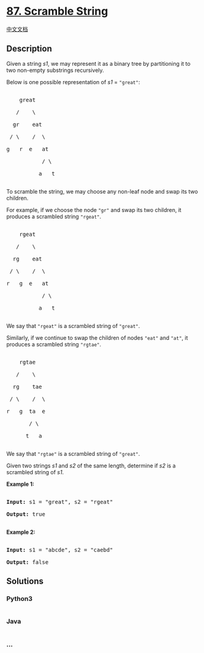# [87. Scramble String](https://leetcode.com/problems/scramble-string)

[中文文档](/solution/0000-0099/0087.Scramble%20String/README.md)

## Description
<p>Given a string <em>s1</em>, we may represent it as a binary tree by partitioning it to two non-empty substrings recursively.</p>



<p>Below is one possible representation of <em>s1</em> = <code>&quot;great&quot;</code>:</p>



<pre>

    great

   /    \

  gr    eat

 / \    /  \

g   r  e   at

           / \

          a   t

</pre>



<p>To scramble the string, we may choose any non-leaf node and swap its two children.</p>



<p>For example, if we choose the node <code>&quot;gr&quot;</code> and swap its two children, it produces a scrambled string <code>&quot;rgeat&quot;</code>.</p>



<pre>

    rgeat

   /    \

  rg    eat

 / \    /  \

r   g  e   at

           / \

          a   t

</pre>



<p>We say that <code>&quot;rgeat&quot;</code> is a scrambled string of <code>&quot;great&quot;</code>.</p>



<p>Similarly, if we continue to swap the children of nodes <code>&quot;eat&quot;</code> and <code>&quot;at&quot;</code>, it produces a scrambled string <code>&quot;rgtae&quot;</code>.</p>



<pre>

    rgtae

   /    \

  rg    tae

 / \    /  \

r   g  ta  e

       / \

      t   a

</pre>



<p>We say that <code>&quot;rgtae&quot;</code> is a scrambled string of <code>&quot;great&quot;</code>.</p>



<p>Given two strings <em>s1</em> and <em>s2</em> of the same length, determine if <em>s2</em> is a scrambled string of <em>s1</em>.</p>



<p><strong>Example 1:</strong></p>



<pre>

<strong>Input:</strong> s1 = &quot;great&quot;, s2 = &quot;rgeat&quot;

<strong>Output:</strong> true

</pre>



<p><strong>Example 2:</strong></p>



<pre>

<strong>Input:</strong> s1 = &quot;abcde&quot;, s2 = &quot;caebd&quot;

<strong>Output:</strong> false</pre>




## Solutions


<!-- tabs:start -->

### **Python3**

```python

```

### **Java**

```java

```

### **...**
```

```

<!-- tabs:end -->